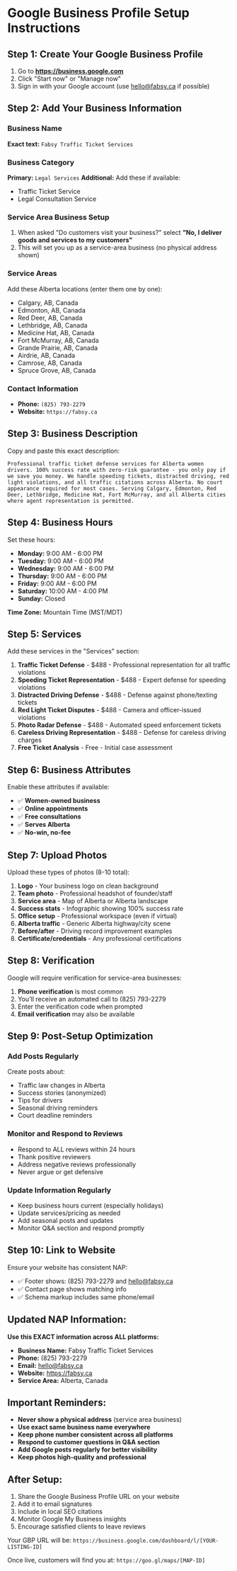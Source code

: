 # Google Business Profile Setup Instructions

## Step 1: Create Your Google Business Profile

1. Go to **https://business.google.com**
2. Click "Start now" or "Manage now"
3. Sign in with your Google account (use hello@fabsy.ca if possible)

## Step 2: Add Your Business Information

### Business Name
**Exact text:** `Fabsy Traffic Ticket Services`

### Business Category
**Primary:** `Legal Services`
**Additional:** Add these if available:
- Traffic Ticket Service
- Legal Consultation Service

### Service Area Business Setup
1. When asked "Do customers visit your business?" select **"No, I deliver goods and services to my customers"**
2. This will set you up as a service-area business (no physical address shown)

### Service Areas
Add these Alberta locations (enter them one by one):
- Calgary, AB, Canada
- Edmonton, AB, Canada
- Red Deer, AB, Canada
- Lethbridge, AB, Canada
- Medicine Hat, AB, Canada
- Fort McMurray, AB, Canada
- Grande Prairie, AB, Canada
- Airdrie, AB, Canada
- Camrose, AB, Canada
- Spruce Grove, AB, Canada

### Contact Information
- **Phone:** `(825) 793-2279`
- **Website:** `https://fabsy.ca`

## Step 3: Business Description
Copy and paste this exact description:

```
Professional traffic ticket defense services for Alberta women drivers. 100% success rate with zero-risk guarantee - you only pay if we save you money. We handle speeding tickets, distracted driving, red light violations, and all traffic citations across Alberta. No court appearance required for most cases. Serving Calgary, Edmonton, Red Deer, Lethbridge, Medicine Hat, Fort McMurray, and all Alberta cities where agent representation is permitted.
```

## Step 4: Business Hours
Set these hours:
- **Monday:** 9:00 AM - 6:00 PM
- **Tuesday:** 9:00 AM - 6:00 PM
- **Wednesday:** 9:00 AM - 6:00 PM
- **Thursday:** 9:00 AM - 6:00 PM
- **Friday:** 9:00 AM - 6:00 PM
- **Saturday:** 10:00 AM - 4:00 PM
- **Sunday:** Closed

**Time Zone:** Mountain Time (MST/MDT)

## Step 5: Services
Add these services in the "Services" section:
1. **Traffic Ticket Defense** - $488 - Professional representation for all traffic violations
2. **Speeding Ticket Representation** - $488 - Expert defense for speeding violations
3. **Distracted Driving Defense** - $488 - Defense against phone/texting tickets
4. **Red Light Ticket Disputes** - $488 - Camera and officer-issued violations
5. **Photo Radar Defense** - $488 - Automated speed enforcement tickets
6. **Careless Driving Representation** - $488 - Defense for careless driving charges
7. **Free Ticket Analysis** - Free - Initial case assessment

## Step 6: Business Attributes
Enable these attributes if available:
- ✅ **Women-owned business**
- ✅ **Online appointments**
- ✅ **Free consultations**
- ✅ **Serves Alberta**
- ✅ **No-win, no-fee**

## Step 7: Upload Photos
Upload these types of photos (8-10 total):
1. **Logo** - Your business logo on clean background
2. **Team photo** - Professional headshot of founder/staff
3. **Service area** - Map of Alberta or Alberta landscape
4. **Success stats** - Infographic showing 100% success rate
5. **Office setup** - Professional workspace (even if virtual)
6. **Alberta traffic** - Generic Alberta highway/city scene
7. **Before/after** - Driving record improvement examples
8. **Certificate/credentials** - Any professional certifications

## Step 8: Verification
Google will require verification for service-area businesses:
1. **Phone verification** is most common
2. You'll receive an automated call to (825) 793-2279
3. Enter the verification code when prompted
4. **Email verification** may also be available

## Step 9: Post-Setup Optimization

### Add Posts Regularly
Create posts about:
- Traffic law changes in Alberta
- Success stories (anonymized)
- Tips for drivers
- Seasonal driving reminders
- Court deadline reminders

### Monitor and Respond to Reviews
- Respond to ALL reviews within 24 hours
- Thank positive reviewers
- Address negative reviews professionally
- Never argue or get defensive

### Update Information Regularly
- Keep business hours current (especially holidays)
- Update services/pricing as needed
- Add seasonal posts and updates
- Monitor Q&A section and respond promptly

## Step 10: Link to Website
Ensure your website has consistent NAP:
- ✅ Footer shows: (825) 793-2279 and hello@fabsy.ca
- ✅ Contact page shows matching info
- ✅ Schema markup includes same phone/email

## Updated NAP Information:
**Use this EXACT information across ALL platforms:**
- **Business Name:** Fabsy Traffic Ticket Services
- **Phone:** (825) 793-2279
- **Email:** hello@fabsy.ca
- **Website:** https://fabsy.ca
- **Service Area:** Alberta, Canada

## Important Reminders:
- **Never show a physical address** (service area business)
- **Use exact same business name everywhere**
- **Keep phone number consistent across all platforms**
- **Respond to customer questions in Q&A section**
- **Add Google posts regularly for better visibility**
- **Keep photos high-quality and professional**

## After Setup:
1. Share the Google Business Profile URL on your website
2. Add it to email signatures
3. Include in local SEO citations
4. Monitor Google My Business insights
5. Encourage satisfied clients to leave reviews

Your GBP URL will be: `https://business.google.com/dashboard/l/[YOUR-LISTING-ID]`

Once live, customers will find you at: `https://goo.gl/maps/[MAP-ID]`